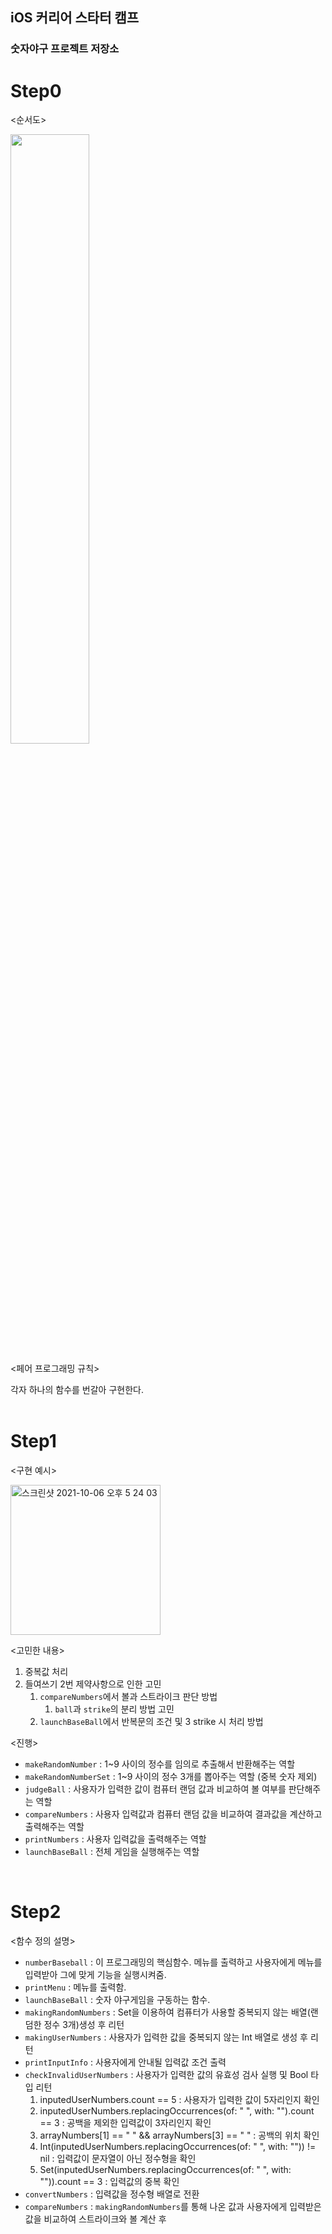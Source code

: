 ## iOS 커리어 스타터 캠프

### 숫자야구 프로젝트 저장소


# **Step0**

<순서도>

<img width="50%" src="https://user-images.githubusercontent.com/90880660/136166398-144fcaf2-86cf-425d-8fcd-971f8cba4bba.png"/>

<페어 프로그래밍 규칙>

각자 하나의 함수를 번갈아 구현한다. 
<br/>
<br/>

# **Step1**

<구현 예시>

<img width="240" alt="스크린샷 2021-10-06 오후 5 24 03" src="https://user-images.githubusercontent.com/90880660/136167078-c8d68416-786b-4543-a9a9-2e094b889b96.png">

<고민한 내용>
1. 중복값 처리 
2. 들여쓰기 2번 제약사항으로 인한 고민
    1. `compareNumbers`에서 볼과 스트라이크 판단 방법 
        1. `ball`과 `strike`의 분리 방법 고민  
    2. `launchBaseBall`에서 반복문의 조건 및 3 strike 시 처리 방법

<진행>
- `makeRandomNumber` : 1~9 사이의 정수를 임의로 추출해서 반환해주는 역할
- `makeRandomNumberSet` : 1~9 사이의 정수 3개를 뽑아주는 역할 (중복 숫자 제외)
- `judgeBall` : 사용자가 입력한 값이 컴퓨터 랜덤 값과 비교하여 볼 여부를 판단해주는 역할
- `compareNumbers` : 사용자 입력값과 컴퓨터 랜덤 값을 비교하여 결과값을 계산하고 출력해주는 역할
- `printNumbers` : 사용자 입력값을 출력해주는 역할
- `launchBaseBall` : 전체 게임을 실행해주는 역할 

<br/>

# **Step2**

<함수 정의 설명>
- `numberBaseball` : 이 프로그래밍의 핵심함수. 메뉴를 출력하고 사용자에게 메뉴를 입력받아 그에 맞게 기능을 실행시켜줌. 
- `printMenu` : 메뉴를 출력함.
- `launchBaseBall` : 숫자 야구게임을 구동하는 함수. 
- `makingRandomNumbers` :  Set을 이용하여 컴퓨터가 사용할 중복되지 않는 배열(랜덤한 정수 3개)생성 후 리턴
- `makingUserNumbers` : 사용자가 입력한 값을 중복되지 않는 Int 배열로 생성 후 리턴
- `printInputInfo` : 사용자에게 안내될 입력값 조건 출력
- `checkInvalidUserNumbers` : 사용자가 입력한 값의 유효성 검사 실행 및 Bool 타입 리턴
    1. inputedUserNumbers.count == 5 : 사용자가 입력한 값이 5자리인지 확인 
    2. inputedUserNumbers.replacingOccurrences(of: " ", with: "").count == 3 : 공백을 제외한 입력값이 3자리인지 확인
    3. arrayNumbers[1] == " " && arrayNumbers[3] == " " : 공백의 위치 확인
    4. Int(inputedUserNumbers.replacingOccurrences(of: " ", with: "")) != nil : 입력값이 문자열이 아닌 정수형을 확인
    5. Set(inputedUserNumbers.replacingOccurrences(of: " ", with: "")).count == 3 : 입력값의 중복 확인
- `convertNumbers` : 입력값을 정수형 배열로 전환
- `compareNumbers` : `makingRandomNumbers`를 통해 나온 값과 사용자에게 입력받은 값을 비교하여 스트라이크와 볼 계산 후 

